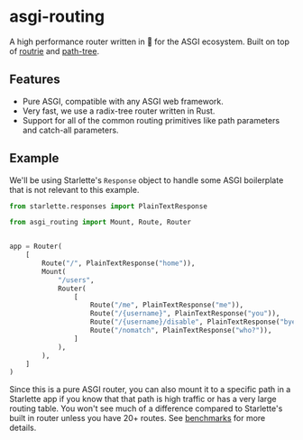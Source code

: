 # asgi-routing

A high performance router written in 🦀 for the ASGI ecosystem.
Built on top of [routrie] and [path-tree].

[routrie]: https://github.com/adriangb/routrie
[path-tree]: https://github.com/viz-rs/path-tree

## Features

* Pure ASGI, compatible with any ASGI web framework.
* Very fast, we use a radix-tree router written in Rust.
* Support for all of the common routing primitives like path parameters and catch-all parameters.

## Example

We'll be using Starlette's `Response` object to handle some ASGI boilerplate that is not relevant to this example.

```python
from starlette.responses import PlainTextResponse

from asgi_routing import Mount, Route, Router


app = Router(
    [
        Route("/", PlainTextResponse("home")),
        Mount(
            "/users",
            Router(
                [
                    Route("/me", PlainTextResponse("me")),
                    Route("/{username}", PlainTextResponse("you")),
                    Route("/{username}/disable", PlainTextResponse("bye")),
                    Route("/nomatch", PlainTextResponse("who?")),
                ]
            ),
        ),
    ]
)
```

Since this is a pure ASGI router, you can also mount it to a specific path in a Starlette app if you know that that path is high traffic or has a very large routing table.
You won't see much of a difference compared to Starlette's built in router unless you have 20+ routes.
See [benchmarks] for more details.

[benchmarks]: https://github.com/xpresso-devs/asgi-routing/blob/main/bench.ipynb
